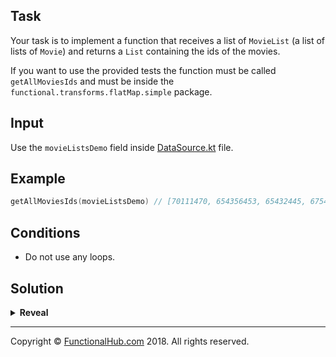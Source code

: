 ## Task

Your task is to implement a function that receives a list of `MovieList` (a list of lists of `Movie`) and returns a `List` containing the ids of the movies.

If you want to use the provided tests the function must be called `getAllMoviesIds` and must be inside the `functional.transforms.flatMap.simple` package.

## Input

Use the `movieListsDemo` field inside [DataSource.kt](https://github.com/FunctionalKotlin/katas/tree/master/src/main/java/functional/transforms/DataSource.kt) file.

## Example

```kotlin
getAllMoviesIds(movieListsDemo) // [70111470, 654356453, 65432445, 675465]
```

## Conditions

* Do not use any loops.

## Solution

<details><summary><strong>Reveal</strong></summary><p>

---
```kotlin
fun getAllMoviesIds(list: List<MovieList>): List<Int> = list.flatMap {
    it.movies
}.map {
    it.id
}
```

</p></details>

---

Copyright © [FunctionalHub.com](http://functionalhub.com) 2018. All rights reserved.